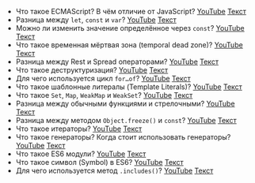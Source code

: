 

- Что такое ECMAScript? В чём отличие от JavaScript? [YouTube](https://youtu.be/IooJ3P2VUYs?t=336) [Текст](./questions/question_1.md)
- Разница между `let`, `const` и `var`? [YouTube](https://youtu.be/1eIRTdgzHtw?t=361) [Текст](./questions/question_2.md)
- Можно ли изменить значение определённое через `const`? [YouTube](https://youtu.be/IooJ3P2VUYs?t=407) [Текст](./questions/question_3.md)
- Что такое временная мёртвая зона (temporal dead zone)? [YouTube](https://youtu.be/IooJ3P2VUYs?t=478) [Текст](./questions/question_4.md)
- Разница между Rest и Spread операторами? [YouTube](https://youtu.be/w-vUj0gHGgg?t=183) [Текст](./questions/question_5.md)
- Что такое деструктуризация? [YouTube](https://youtu.be/w-vUj0gHGgg?t=241) [Текст](./questions/question_6.md)
- Для чего используется цикл `for…of`? [YouTube](https://youtu.be/G4iYlbilozM?t=223) [Текст](./questions/question_7.md)
- Что такое шаблонные литералы (Template Literals)? [YouTube](https://youtu.be/G4iYlbilozM?t=254) [Текст](./questions/question_8.md)
- Что такое `Set`, `Map`, `WeakMap` и `WeakSet`? [YouTube](https://youtu.be/G4iYlbilozM?t=288) [Текст](./questions/question_9.md)
- Разница между обычными функциями и стрелочными? [YouTube](https://youtu.be/nvktMVFM0_M?t=347) [Текст](./questions/question_10.md)
- Разница между методом `Object.freeze()` и `const`? [YouTube](https://youtu.be/nvktMVFM0_M?t=429) [Текст](./questions/question_11.md)
- Что такое итераторы? [YouTube](https://youtu.be/trriSYNrHw4?t=836) [Текст](./questions/question_12.md)
- Что такое генераторы? Когда стоит использовать генераторы? [YouTube](https://youtu.be/nvktMVFM0_M?t=476) [Текст](./questions/question_13.md)
- Что такое ES6 модули? [YouTube](https://youtu.be/V-m0sQ-hW58?t=494) [Текст](./questions/question_14.md)
- Что такое символ (Symbol) в ES6? [YouTube](https://youtu.be/V-m0sQ-hW58?t=571) [Текст](./questions/question_15.md)
- Для чего используется метод `.includes()`? [YouTube](https://youtu.be/VYQl2GhbCUs?t=666) [Текст](./questions/question_16.md)
